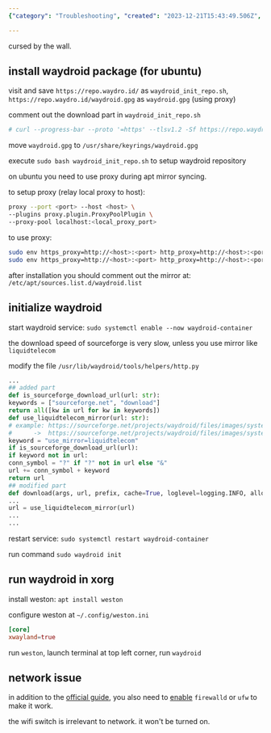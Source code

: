 ```yaml
---
{"category": "Troubleshooting", "created": "2023-12-21T15:43:49.506Z", "date": "2023-12-21 15:43:49", "description": "This article provides step-by-step instructions for installing Waydroid on Ubuntu and offers troubleshooting tips for network issues. It explains how to enable firewalld or ufw to resolve connectivity problems, while also clarifying the difference between the wifi switch and its effect on connectivity.", "modified": "2023-12-21T17:18:17.301Z", "tags": ["Waydroid", "Ubuntu", "Installation", "Network issues", "Firewalld", "Ufw", "Wifi switch"], "title": "Waydroid installation steps"}

---
```


cursed by the wall.

## install waydroid package (for ubuntu)

visit and save `https://repo.waydro.id/` as `waydroid_init_repo.sh`, `https://repo.waydro.id/waydroid.gpg` as `waydroid.gpg` (using proxy)

comment out the download part in `waydroid_init_repo.sh`

```bash
# curl --progress-bar --proto '=https' --tlsv1.2 -Sf https://repo.waydro.id/waydroid.gpg --output /usr/share/keyrings/waydroid.gpg

```

move `waydroid.gpg` to `/usr/share/keyrings/waydroid.gpg`

execute `sudo bash waydroid_init_repo.sh` to setup waydroid repository

on ubuntu you need to use proxy during apt mirror syncing.

to setup proxy (relay local proxy to host):

```bash
proxy --port <port> --host <host> \
--plugins proxy.plugin.ProxyPoolPlugin \
--proxy-pool localhost:<local_proxy_port>

```

to use proxy:

```bash
sudo env https_proxy=http://<host>:<port> http_proxy=http://<host>:<port> all_proxy=http://<host>:<port> apt update
sudo env https_proxy=http://<host>:<port> http_proxy=http://<host>:<port> all_proxy=http://<host>:<port> apt install waydroid -y

```

after installation you should comment out the mirror at: `/etc/apt/sources.list.d/waydroid.list`

## initialize waydroid

start waydroid service: `sudo systemctl enable --now waydroid-container`

the download speed of sourceforge is very slow, unless you use mirror like `liquidtelecom`

modify the file `/usr/lib/waydroid/tools/helpers/http.py`

```python
...
## added part
def is_sourceforge_download_url(url: str):
keywords = ["sourceforge.net", "download"]
return all([kw in url for kw in keywords])
def use_liquidtelecom_mirror(url: str):
# example: https://sourceforge.net/projects/waydroid/files/images/system/lineage/waydroid_x86_64/lineage-18.1-20231216-VANILLA-waydroid_x86_64-system.zip/download
#      ->  https://sourceforge.net/projects/waydroid/files/images/system/lineage/waydroid_x86_64/lineage-18.1-20231216-VANILLA-waydroid_x86_64-system.zip/download?use_mirror=liquidtelecom
keyword = "use_mirror=liquidtelecom"
if is_sourceforge_download_url(url):
if keyword not in url:
conn_symbol = "?" if "?" not in url else "&"
url += conn_symbol + keyword
return url
## modified part
def download(args, url, prefix, cache=True, loglevel=logging.INFO, allow_404=False):
...
url = use_liquidtelecom_mirror(url)
...
...

```

restart service: `sudo systemctl restart waydroid-container`

run command `sudo waydroid init`

## run waydroid in xorg

install weston: `apt install weston`

configure weston at `~/.config/weston.ini`

```toml
[core]
xwayland=true

```

run `weston`, launch terminal at top left corner, run `waydroid`

## network issue

in addition to the [official guide](https://docs.waydro.id/debugging/networking-issues), you also need to [enable](https://github.com/waydroid/waydroid/issues/656#issuecomment-1422650240) `firewalld` or `ufw` to make it work.

the wifi switch is irrelevant to network. it won't be turned on.
